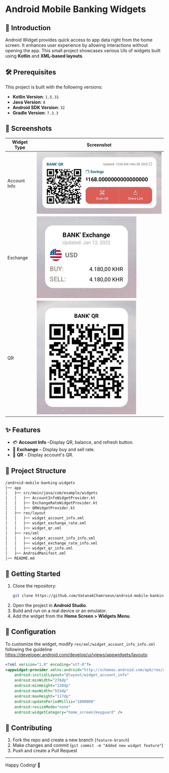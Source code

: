 # Android Mobile Banking Widgets

## 📱 Introduction
Android Widget provides quick access to app data right from the home screen. It enhances user experience by allowing interactions without opening the app. This small project showcases various UIs of widgets built using **Kotlin** and **XML-based layouts**.

## 🛠️ Prerequisites

This project is built with the following versions:

- **Kotlin Version**: `1.5.31`
- **Java Version**: `8`
- **Android SDK Version**: `32`
- **Gradle Version**: `7.3.3`

## 📸 Screenshots
| Widget Type | Screenshot |
|------------|---------|
| Account Info | ![Account Info](screenshots/account_info.png) |
| Exchange | ![Exchange](screenshots/exchange.png) |
| QR | ![QR](screenshots/qr.png) |

<!--## 🎥 Demo Video-->
<!--[![Watch the video](https://img.youtube.com/vi/dQw4w9WgXcQ/0.jpg)](https://www.youtube.com/watch?v=dQw4w9WgXcQ)-->

## ✨ Features
- 💳 **Account Info** –Display QR, balance, and refresh button.
- 🔄 **Exchange** – Display buy and sell rate.
- 📱 **QR** - Display account's QR.

## 📂 Project Structure
```
/android-mobile-banking-widgets
│── app
│   ├── src/main/java/com/example/widgets
│   │   ├── AccountInfoWidgetProvider.kt
│   │   ├── ExchangeRateWidgetProvider.kt
│   │   ├── QRWidgetProvider.kt
│   ├── res/layout
│   │   ├── widget_account_info.xml
│   │   ├── widget_exchange_rate.xml
│   │   ├── widget_qr.xml
│   ├── res/xml
│   │   ├── widget_account_info_info.xml
│   │   ├── widget_exchange_rate_info.xml
│   │   ├── widget_qr_info.xml
│   ├── AndroidManifest.xml
│── README.md
```

## 🚀 Getting Started
1. Clone the repository:
   ```sh
   git clone https://github.com/VatanakChamroeun/android-mobile-banking-widgets.git
   ```
2. Open the project in **Android Studio**.
3. Build and run on a real device or an emulator.
4. Add the widget from the **Home Screen > Widgets Menu**.

## 🔧 Configuration
To customize the widget, modify `res/xml/widget_account_info_info.xml` following the guideline https://developer.android.com/develop/ui/views/appwidgets/layouts:
```xml
<?xml version="1.0" encoding="utf-8"?>
<appwidget-provider xmlns:android="http://schemas.android.com/apk/res/android"
    android:initialLayout="@layout/widget_account_info"
    android:minWidth="276dp"
    android:minHeight="220dp"
    android:maxWidth="553dp"
    android:maxHeight="117dp"
    android:updatePeriodMillis="1800000"
    android:resizeMode="none"
    android:widgetCategory="home_screen|keyguard" />
```

<!--## 🛠️ Dependencies-->
<!--Ensure you have these dependencies in your `build.gradle`:-->
<!--```gradle-->
<!--dependencies {-->
<!--    implementation 'androidx.core:core-ktx:1.9.0'-->
<!--    implementation 'androidx.appcompat:appcompat:1.4.1'-->
<!--}-->
<!--```-->

## 🤝 Contributing
1. Fork the repo and create a new branch (`feature-branch`)
2. Make changes and commit (`git commit -m "Added new widget feature"`)
3. Push and create a Pull Request

<!--## 📜 License-->
<!--This project is licensed under the **MIT License**.-->

---

Happy Coding! 🚀
